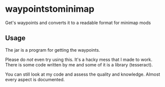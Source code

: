 # waypointstominimap
Get's waypoints and converts it to a readable format for minimap mods

## Usage

The jar is a program for getting the waypoints.

Please do *not* even try using this. It's a hacky mess that I made to work. There is some code written by me and some of it is a library (tesseract). 

You can still look at my code and assess the quality and knowledge. Almost every aspect is documented.
